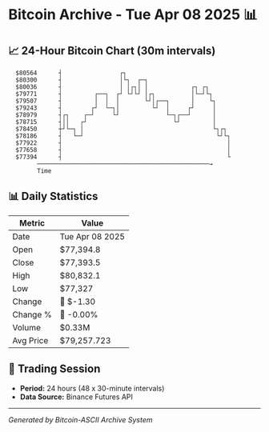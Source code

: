 # Bitcoin Archive - Tue Apr 08 2025 📊

## 📈 24-Hour Bitcoin Chart (30m intervals)

```
  $80564      ┤                ┌┐                              
  $80300      ┤                │└┐  ┌─┐                        
  $80036      ┤                │ │┌┐│ │            ┌┐ ┌┐       
  $79771      ┤         ┌──┐  ┌┘ └┘└┘ │┌┐          │└─┘└┐      
  $79507      ┤         │  │  │       └┘│┌──┐      │    └┐     
  $79243      ┤        ┌┘  └─┐│         └┘  │     ┌┘     │     
  $78979      ┤┌┐    ┌─┘     └┘             └─┐┌──┘      │     
  $78715      ┤││   ┌┘                        └┘         │     
  $78450      ┼┘└─┐ │                                    └┐┌┐  
  $78186      ┤   └─┘                                     └┘└┐ 
  $77922      ┤                                              │ 
  $77658      ┤                                              │ 
  $77394      ┤                                              └ 
        ────────────────────────────────────────────────→
        Time
```

## 📊 Daily Statistics

| Metric | Value |
|--------|-------|
| Date | Tue Apr 08 2025 |
| Open | $77,394.8 |
| Close | $77,393.5 |
| High | $80,832.1 |
| Low | $77,327 |
| Change | 🔴 $-1.30 |
| Change % | 🔴 -0.00% |
| Volume | $0.33M |
| Avg Price | $79,257.723 |

## 📅 Trading Session

- **Period:** 24 hours (48 x 30-minute intervals)
- **Data Source:** Binance Futures API

---
*Generated by Bitcoin-ASCII Archive System*
